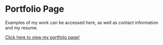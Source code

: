 # Portfolio Page

Examples of my work can be accessed here, as well as contact information and my resume.

[Click here to view my portfolio page!](https://jkthomps21.github.io/portfolioPage/)
